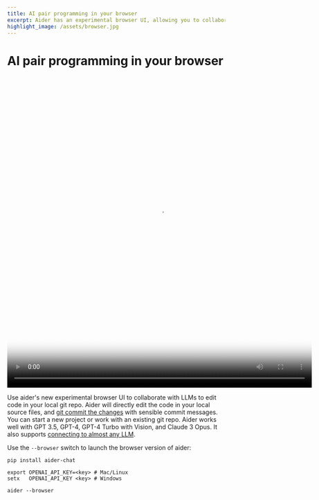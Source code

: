 ```yaml
---
title: AI pair programming in your browser
excerpt: Aider has an experimental browser UI, allowing you to collaborate with LLMs on code in your local git repo.
highlight_image: /assets/browser.jpg
---
```

# AI pair programming in your browser

<video width="704" height="720" controls loop poster="/assets/browser.jpg">
  <source src="/assets/aider-browser-social.mp4" type="video/mp4">
  <a href="/assets/aider-browser-social.mp4">Aider browser UI demo video</a>
</video>

Use aider's new experimental browser UI to collaborate with LLMs
to edit code in your local git repo.
Aider will directly edit the code in your local source files,
and [git commit the changes](https://aider.chat/docs/faq.html#how-does-aider-use-git)
with sensible commit messages.
You can start a new project or work with an existing git repo.
Aider works well with GPT 3.5, GPT-4, GPT-4 Turbo with Vision,
and Claude 3 Opus.
It also supports [connecting to almost any LLM](https://aider.chat/docs/llms.html).

Use the `--browser` switch to launch the browser version of aider:

```
pip install aider-chat

export OPENAI_API_KEY=<key> # Mac/Linux
setx   OPENAI_API_KEY <key> # Windows

aider --browser
```
